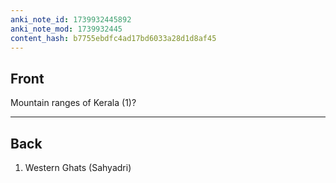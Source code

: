 ```yaml
---
anki_note_id: 1739932445892
anki_note_mod: 1739932445
content_hash: b7755ebdfc4ad17bd6033a28d1d8af45
---
```


## Front

Mountain ranges of Kerala (1)?

<hr/>

## Back

1. Western Ghats (Sahyadri)